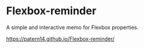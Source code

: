 # Flexbox-reminder
A simple and interactive memo for Flexbox properties.

https://patern14.github.io/Flexbox-reminder/

